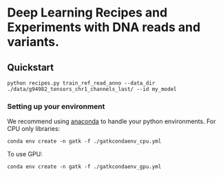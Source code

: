 Deep Learning Recipes and Experiments with DNA reads and variants.
==================================================================

Quickstart
----------

    python recipes.py train_ref_read_anno --data_dir ./data/g94982_tensors_chr1_channels_last/ --id my_model

### Setting up your environment

We recommend using [anaconda](https://conda.io/docs/user-guide/install/index.html) to handle your python environments. For CPU only libraries:

    conda env create -n gatk -f ./gatkcondaenv_cpu.yml

To use GPU:

    conda env create -n gatk -f ./gatkcondaenv_gpu.yml
